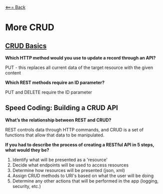 [<=== Back](README.md)

# More CRUD

## [CRUD Basics](https://medium.com/geekculture/crud-operations-explained-2a44096e9c88)

**Which HTTP method would you use to update a record through an API?**

PUT - this replaces all current data of the target resource with the given content

**Which REST methods require an ID parameter?**

PUT and DELETE require the ID parameter

## Speed Coding: Building a CRUD API

**What’s the relationship between REST and CRUD?**

REST controls data through HTTP commands, and CRUD is a set of functions that allow that data to be manipulated.

**If you had to describe the process of creating a RESTful API in 5 steps, what would they be?**

1. Identify what will be presented as a 'resource'
2. Decide what endpoints will be used to access resources
3. Determine how resources will be presented (json, xml)
4. Assign CRUD methods to URI's based on what the user will be doing
5. Determine any other actions that will be performed in the app (logging, security, etc.)